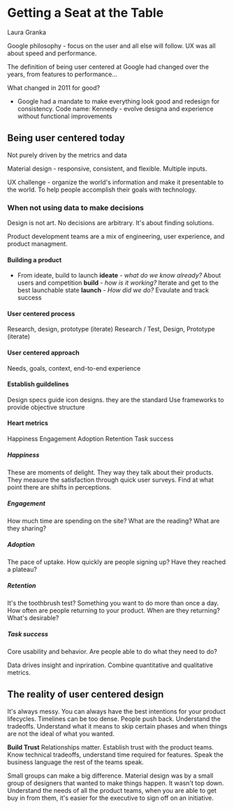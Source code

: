 # Getting a Seat at the Table
Laura Granka

Google philosophy - focus on the user and all else will follow. 
UX was all about speed and performance. 

The definition of being user centered at Google had changed over the years, from features to performance…

What changed in 2011 for good? 
- Google had a mandate to make everything look good and redesign for consistency. Code name: Kennedy - evolve designa and experience without functional improvements

## Being user centered today

Not purely driven by the metrics and data

Material design - responsive, consistent, and flexible. Multiple inputs. 

UX challenge - organize the world's information and make it presentable to the world. To help people accomplish their goals with technology. 

### When not using data to make decisions

Design is not art. No decisions are arbitrary. It's about finding solutions. 

Product development teams are a mix of engineering, user experience, and product managment. 

#### Building a product
- From ideate, build to launch
__ideate__ - _what do we know already?_ About users and competition
__build__ - _how is it working?_ Iterate and get to the best launchable state
__launch__ - _How did we do?_ Evaulate and track success

#### User centered process
Research, design, prototype (iterate)
Research / Test, Design, Prototype (iterate)

#### User centered approach
Needs, goals, context, end-to-end experience

#### Establish guildelines
Design specs guide icon designs. they are the standard
Use frameworks to provide objective structure

#### Heart metrics
Happiness
Engagement
Adoption
Retention
Task success

##### Happiness
These are moments of delight. They way they talk about their products. They measure the satisfaction through quick user surveys. Find at what point there are shifts in perceptions.

##### Engagement
How much time are spending on the site? What are the reading? What are they sharing?

##### Adoption
The pace of uptake. How quickly are people signing up? Have they reached a plateau? 

##### Retention
It's the toothbrush test? Something you want to do more than once a day. How often are people returning to your product. When are they returning? What's desirable?

##### Task success
Core usability and behavior. Are people able to do what they need to do? 

Data drives insight and inpriration. Combine quantitative and qualitative metrics. 

## The reality of user centered design
It's always messy. You can always have the best intentions for your product lifecycles. Timelines can be too dense. People push back. Understand the tradeoffs. Understand what it means to skip certain phases and when things are not the ideal of what you wanted. 

__Build Trust__ Relationships matter. Establish trust with the product teams. Know technical tradeoffs, understand time required for features. Speak the business language the rest of the teams speak. 

Small groups can make a big difference. Material design was by a small group of designers that wanted to make things happen. It wasn't top down. Understand the needs of all the product teams, when you are able to get buy in from them, it's easier for the executive to sign off on an initiative. 